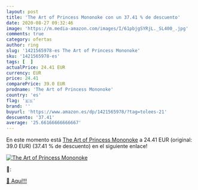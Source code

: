 ```yaml
---
layout: post
title: 'The Art of Princess Mononoke con un 37.41 % de descuento'
date: 2020-08-27 09:32:46
image: 'https://m.media-amazon.com/images/I/61pbjgSYRjL._SL400_.jpg'
comments: true
category: ofertas
author: ring
slug: '1421565978-es The Art of Princess Mononoke'
sku: '1421565978-es'
tags: [  ]
actualPrice: 24.41 EUR
currency: EUR
price: 24.41
comparePrice: 39.0 EUR
prodname: 'The Art of Princess Mononoke'
country: 'es'
flag: '🇪🇸'
brand: ''
buyurl: 'https://www.amazon.es/dp/1421565978/?tag=tolees-21'
descuento: '37.41'
average: '25.66166666666667'
---
```


En este momento está [The Art of Princess Mononoke](https://www.amazon.es/dp/1421565978/?tag=tolees-21) a 24.41 EUR (original: 39.0 EUR) (37.41 %  de descuento) en el siguiente enlace!

[![The Art of Princess Mononoke](https://m.media-amazon.com/images/I/61pbjgSYRjL._SL400_.jpg)](https://www.amazon.es/dp/1421565978/?tag=tolees-21)

🔎:


[🛒 Aquí!!!](https://www.amazon.es/dp/1421565978/?tag=tolees-21)
